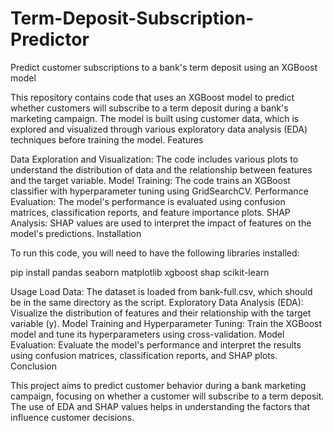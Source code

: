 # Term-Deposit-Subscription-Predictor
Predict customer subscriptions to a bank's term deposit using an XGBoost model

This repository contains code that uses an XGBoost model to predict whether customers will subscribe to a term deposit during a bank's marketing campaign. The model is built using customer data, which is explored and visualized through various exploratory data analysis (EDA) techniques before training the model.
Features

Data Exploration and Visualization: The code includes various plots to understand the distribution of data and the relationship between features and the target variable.
Model Training: The code trains an XGBoost classifier with hyperparameter tuning using GridSearchCV.
Performance Evaluation: The model's performance is evaluated using confusion matrices, classification reports, and feature importance plots.
SHAP Analysis: SHAP values are used to interpret the impact of features on the model's predictions.
Installation

To run this code, you will need to have the following libraries installed:

pip install pandas seaborn matplotlib xgboost shap scikit-learn

Usage
Load Data: The dataset is loaded from bank-full.csv, which should be in the same directory as the script.
Exploratory Data Analysis (EDA): Visualize the distribution of features and their relationship with the target variable (y).
Model Training and Hyperparameter Tuning: Train the XGBoost model and tune its hyperparameters using cross-validation.
Model Evaluation: Evaluate the model's performance and interpret the results using confusion matrices, classification reports, and SHAP plots.
Conclusion

This project aims to predict customer behavior during a bank marketing campaign, focusing on whether a customer will subscribe to a term deposit. The use of EDA and SHAP values helps in understanding the factors that influence customer decisions.

